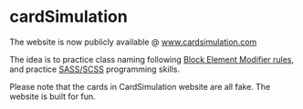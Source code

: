 # cardSimulation

The website is now publicly available @ www.cardsimulation.com

The idea is to practice class naming following [Block Element Modifier rules](http://getbem.com), and practice [SASS/SCSS](https://sass-lang.com/guide) programming skills.

Please note that the cards in CardSimulation website are all fake. The website is built for fun.

